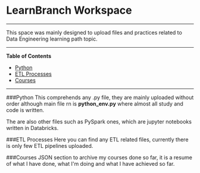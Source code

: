 # LearnBranch Workspace
---
This space was mainly designed to upload files and practices related to Data Engineering learning path topic.

---
**Table of Contents**
- [Python](#python)
- [ETL Processes](#etl-processes)
- [Courses](#courses)

---
###Python
This comprehends any .py file, they are mainly uploaded without order although main file rn is **python_env.py** where almost all study and code is written.

The are also other files such as PySpark ones, which are jupyter notebooks written in Databricks.

###ETL Processes
Here you can find any ETL related files, currently there is only few ETL pipelines uploaded.

###Courses
JSON section to archive my courses done so far, it is a resume of what I have done, what I'm doing and what I have achieved so far.
